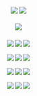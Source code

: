<div align="center"> 

  ![](https://komarev.com/ghpvc/?username=LoveCrime&style=flat&color=brightgreen&base=19274) ![](https://gifcity.carrd.co/assets/images/gallery270/4201aaba.gif?v=49903ca7)
<div align="center">
 <h5 align="center">
   <img src="https://files.catbox.moe/9xald9.png">

 <h5 align="center">
   <a href="https://rentry.co/dearscar/"><img src="https://files.catbox.moe/d6o83h.png"></img></a> <a href="https://lovecrime.atabook.org/"><img src="https://files.catbox.moe/grv7lg.png"></img></a> <a href="https://letterboxd.com/dearhannibal/"><img src="https://files.catbox.moe/fyctdd.png"></img></a>


  <p align="center">
<img src=https://gifcity.carrd.co/assets/images/gallery18/33b6e7f8.gif?v=49903ca7> <img src=https://gifcity.carrd.co/assets/images/gallery18/cb0f5b2c.gif?v=49903ca7> <img src=https://gifcity.carrd.co/assets/images/gallery18/9af7c1cf.gif?v=49903ca7>
<p align="center">
<img src=https://gifcity.carrd.co/assets/images/gallery18/c0435d97.gif?v=49903ca7> <img src=https://gifcity.carrd.co/assets/images/gallery18/8ec7e16e.gif?v=49903ca7> <img src=https://gifcity.carrd.co/assets/images/gallery18/e87e8a26.gif?v=49903ca7>
<p align="center">
<img src=https://gifcity.carrd.co/assets/images/gallery131/dc35a8ff.gif?v=49903ca7> <img src=https://gifcity.carrd.co/assets/images/gallery131/329cf694.png?v=49903ca7> <img src=https://gifcity.carrd.co/assets/images/gallery131/1cb6bc36.gif?v=49903ca7>
